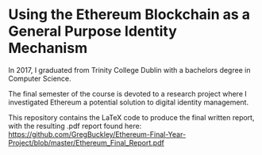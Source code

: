 # Using the Ethereum Blockchain as a General Purpose Identity Mechanism

In 2017, I graduated from Trinity College Dublin with a bachelors degree in Computer Science.

The final semester of the course is devoted to a research project where I investigated Ethereum a potential solution to digital identity management. 

This repository contains the LaTeX code to produce the final written report, with the resulting .pdf report found here: https://github.com/GregBuckley/Ethereum-Final-Year-Project/blob/master/Ethereum_Final_Report.pdf
